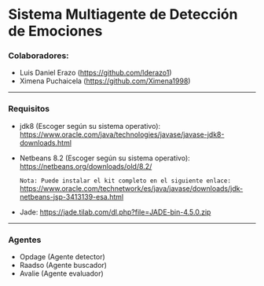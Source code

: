 # Sistema Multiagente de Detección de Emociones
### Colaboradores:
  * Luis Daniel Erazo (https://github.com/lderazo1)
  * Ximena Puchaicela (https://github.com/Ximena1998)

---------------------------------

### Requisitos
* jdk8 (Escoger según su sistema operativo): https://www.oracle.com/java/technologies/javase/javase-jdk8-downloads.html
* Netbeans 8.2 (Escoger según su sistema operativo): https://netbeans.org/downloads/old/8.2/

  ```Nota: Puede instalar el kit completo en el siguiente enlace:``` https://www.oracle.com/technetwork/es/java/javase/downloads/jdk-netbeans-jsp-3413139-esa.html
* Jade: https://jade.tilab.com/dl.php?file=JADE-bin-4.5.0.zip

---------------------------------

### Agentes
* Opdage (Agente detector)
* Raadso (Agente buscador)
* Avalie (Agente evaluador)

